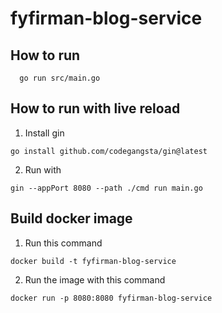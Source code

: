 # fyfirman-blog-service

## How to run

```
  go run src/main.go
```

## How to run with live reload

1. Install gin
   
```
go install github.com/codegangsta/gin@latest
```

2. Run with

```
gin --appPort 8080 --path ./cmd run main.go
```

## Build docker image 

1. Run this command
   
```
docker build -t fyfirman-blog-service
```

2. Run the image with this command

```
docker run -p 8080:8080 fyfirman-blog-service 
```